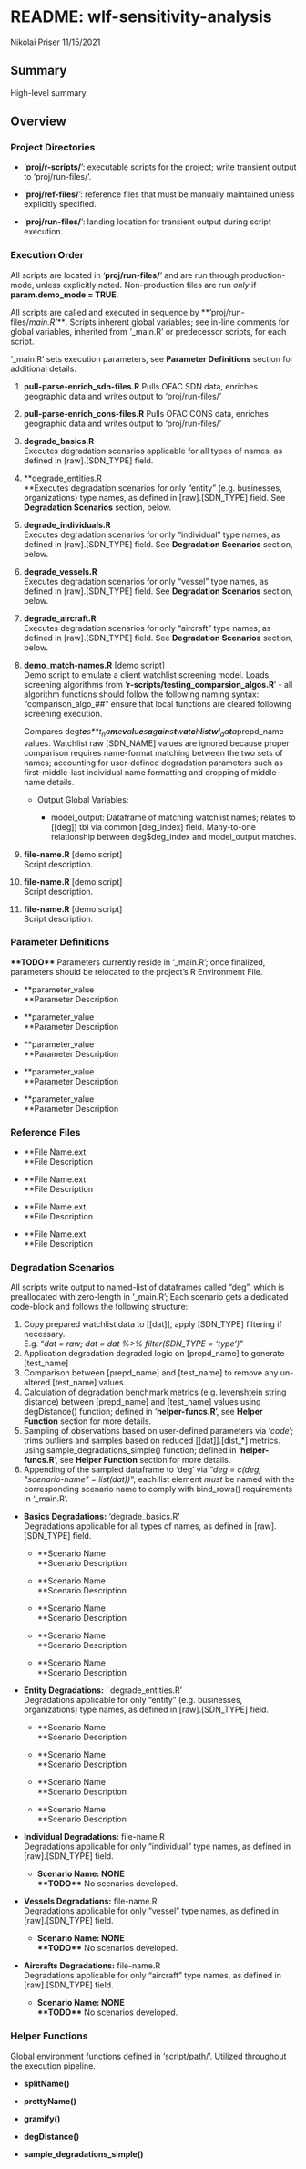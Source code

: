README: wlf-sensitivity-analysis
================
Nikolai Priser
11/15/2021

## Summary

High-level summary.

## Overview

### Project Directories

-   ‘**proj/r-scripts/**’: executable scripts for the project; write
    transient output to ‘proj/run-files/’.

-   ‘**proj/ref-files/**’: reference files that must be manually
    maintained unless explicitly specified.

-   ‘**proj/run-files/**’: landing location for transient output during
    script execution.

### Execution Order

All scripts are located in ‘**proj/run-files/**’ and are run through
production-mode, unless explicitly noted. Non-production files are run
*only* if **param.demo\_mode = TRUE**.

All scripts are called and executed in sequence by
**’proj/run-files/*main.R’****.* Scripts inherent global variables; see
in-line comments for global variables, inherited from *’*\_main.R’ or
predecessor scripts, for each script.

‘\_main.R’ sets execution parameters, see **Parameter Definitions**
section for additional details.

1.  **pull-parse-enrich\_sdn-files.R** Pulls OFAC SDN data, enriches
    geographic data and writes output to ‘proj/run-files/’

2.  **pull-parse-enrich\_cons-files.R** Pulls OFAC CONS data, enriches
    geographic data and writes output to ‘proj/run-files/’

3.  **degrade\_basics.R**  
    Executes degradation scenarios applicable for all types of names, as
    defined in \[raw\].\[SDN\_TYPE\] field.

4.  **degrade\_entities.R  
    **Executes degradation scenarios for only “entity” (e.g. businesses,
    organizations) type names, as defined in \[raw\].\[SDN\_TYPE\]
    field. See **Degradation Scenarios** section, below.

5.  **degrade\_individuals.R**  
    Executes degradation scenarios for only “individual” type names, as
    defined in \[raw\].\[SDN\_TYPE\] field. See **Degradation
    Scenarios** section, below.

6.  **degrade\_vessels.R**  
    Executes degradation scenarios for only “vessel” type names, as
    defined in \[raw\].\[SDN\_TYPE\] field. See **Degradation
    Scenarios** section, below.

7.  **degrade\_aircraft.R**  
    Executes degradation scenarios for only “aircraft” type names, as
    defined in \[raw\].\[SDN\_TYPE\] field. See **Degradation
    Scenarios** section, below.

8.  **demo\_match-names.R** \[demo script\]  
    Demo script to emulate a client watchlist screening model. Loads
    screening algorithms from
    ‘**r-scripts/testing\_comparsion\_algos.R**’ - all algorithm
    functions should follow the following naming syntax:
    “comparison\_algo\_\#\#” ensure that local functions are cleared
    following screening execution.

    Compares
    deg*t**e**s**t*<sub>*n*</sub>*a**m**e**v**a**l**u**e**s**a**g**a**i**n**s**t**w**a**t**c**h**l**i**s**t**w**l*<sub>*d*</sub>*a**t**a*prepd\_name
    values. Watchlist raw \[SDN\_NAME\] values are ignored because
    proper comparison requires name-format matching between the two sets
    of names; accounting for user-defined degradation parameters such as
    first-middle-last individual name formatting and dropping of
    middle-name details.

    -   Output Global Variables:

        -   model\_output: Dataframe of matching watchlist names;
            relates to \[\[deg\]\] tbl via common \[deg\_index\] field.
            Many-to-one relationship between deg$deg\_index and
            model\_output matches.

9.  **file-name.R** \[demo script\]  
    Script description.

10. **file-name.R** \[demo script\]  
    Script description.

11. **file-name.R** \[demo script\]  
    Script description.

### Parameter Definitions

**\*\*TODO\*\*** Parameters currently reside in ‘\_main.R’; once
finalized, parameters should be relocated to the project’s R Environment
File.

-   **parameter\_value  
    **Parameter Description

-   **parameter\_value  
    **Parameter Description

-   **parameter\_value  
    **Parameter Description

-   **parameter\_value  
    **Parameter Description

-   **parameter\_value  
    **Parameter Description

### Reference Files

-   **File Name.ext  
    **File Description

-   **File Name.ext  
    **File Description

-   **File Name.ext  
    **File Description

-   **File Name.ext  
    **File Description

### Degradation Scenarios

All scripts write output to named-list of dataframes called “deg”, which
is preallocated with zero-length in ‘\_main.R’; Each scenario gets a
dedicated code-block and follows the following structure:

1.  Copy prepared watchlist data to \[\[dat\]\], apply \[SDN\_TYPE\]
    filtering if necessary.  
    E.g. “*dat = raw; dat = dat %&gt;% filter(SDN\_TYPE = ‘type’)*”  
2.  Application degradation degraded logic on \[prepd\_name\] to
    generate \[test\_name\]
3.  Comparison between \[prepd\_name\] and \[test\_name\] to remove any
    un-altered \[test\_name\] values.
4.  Calculation of degradation benchmark metrics (e.g. levenshtein
    string distance) between \[prepd\_name\] and \[test\_name\] values
    using degDistance() function; defined in ‘**helper-funcs.R**’, see
    **Helper Function** section for more details.
5.  Sampling of observations based on user-defined parameters via
    ‘*code*’; trims outliers and samples based on reduced
    \[\[dat\]\].\[dist\_\*\] metrics. using
    sample\_degradations\_simple() function; defined in
    ‘**helper-funcs.R**’, see **Helper Function** section for more
    details.
6.  Appending of the sampled dataframe to ‘deg’ via “*deg = c(deg,
    "scenario-name" = list(dat))*”; each list element *must* be named
    with the corresponding scenario name to comply with bind\_rows()
    requirements in ‘\_main.R’.

-   **Basics Degradations:** ‘degrade\_basics.R’  
    Degradations applicable for all types of names, as defined in
    \[raw\].\[SDN\_TYPE\] field.

    -   **Scenario Name  
        **Scenario Description

    -   **Scenario Name  
        **Scenario Description

    -   **Scenario Name  
        **Scenario Description

    -   **Scenario Name  
        **Scenario Description

    -   **Scenario Name  
        **Scenario Description

-   **Entity Degradations:** ’ degrade\_entities.R’  
    Degradations applicable for only “entity” (e.g. businesses,
    organizations) type names, as defined in \[raw\].\[SDN\_TYPE\]
    field.

    -   **Scenario Name  
        **Scenario Description

    -   **Scenario Name  
        **Scenario Description

    -   **Scenario Name  
        **Scenario Description

    -   **Scenario Name  
        **Scenario Description

-   **Individual Degradations:** file-name.R  
    Degradations applicable for only “individual” type names, as defined
    in \[raw\].\[SDN\_TYPE\] field.

    -   **Scenario Name: NONE  
        \*\*TODO\*\*** No scenarios developed.

-   **Vessels Degradations:** file-name.R  
    Degradations applicable for only “vessel” type names, as defined in
    \[raw\].\[SDN\_TYPE\] field.

    -   **Scenario Name: NONE  
        \*\*TODO\*\*** No scenarios developed.

-   **Aircrafts Degradations:** file-name.R  
    Degradations applicable for only “aircraft” type names, as defined
    in \[raw\].\[SDN\_TYPE\] field.

    -   **Scenario Name: NONE  
        \*\*TODO\*\*** No scenarios developed.

### Helper Functions

Global environment functions defined in ‘script/path/’. Utilized
throughout the execution pipeline.

-   **splitName()**

-   **prettyName()**

-   **gramify()**

-   **degDistance()**

-   **sample\_degradations\_simple()**
